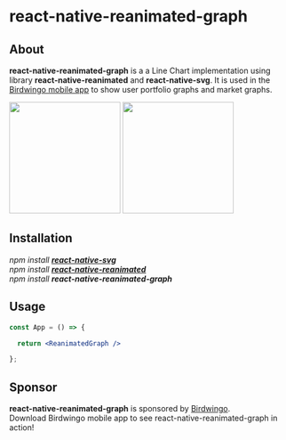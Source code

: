 # react-native-reanimated-graph

## About

**react-native-reanimated-graph** is a a Line Chart implementation using library **react-native-reanimated** and **react-native-svg**. It is used in the [Birdwingo mobile app](https://www.birdwingo.com) to show user portfolio graphs and market graphs.

<img src="./assets/demo.gif" height="200">
<img src="./assets/demo2.gif" height="200">

## Installation

_npm install **[react-native-svg](https://github.com/software-mansion/react-native-svg)**_\
_npm install **[react-native-reanimated](https://github.com/software-mansion/react-native-reanimated)**_\
_npm install **react-native-reanimated-graph**_
## Usage
```jsx
const App = () => {

  return <ReanimatedGraph />

};
```
## Sponsor

**react-native-reanimated-graph** is sponsored by [Birdwingo](https://www.birdwingo.com).\
Download Birdwingo mobile app to see react-native-reanimated-graph in action!